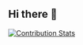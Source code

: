 ## Hi there 👋

[![Contribution Stats](https://github-contribution-stats.vercel.app/api/?username=wandak3)](https://github.com/LordDashMe/github-contribution-stats/)
